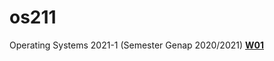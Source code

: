 # os211
Operating Systems 2021-1 (Semester Genap 2020/2021)
<b>[W01](https://sasfort.github.io/os211/WD01/)</b>
